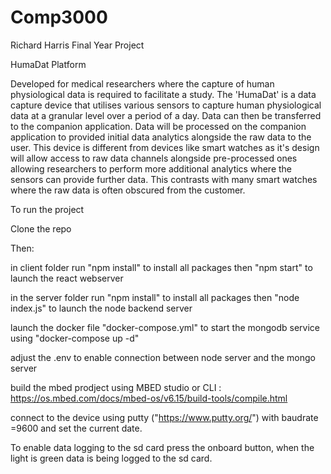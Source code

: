 # Comp3000
Richard Harris Final Year Project

HumaDat Platform 


Developed for medical researchers where the capture of human physiological data is required to facilitate a study. The 'HumaDat' is a data capture device that utilises various sensors to capture human physiological data at a granular level over a period of a day. Data can then be transferred to the companion application. Data will be processed on the companion application to provided initial data analytics alongside the raw data to the user. This device is different from devices like smart watches as it's design will allow access to raw data channels alongside pre-processed ones allowing researchers to perform more additional analytics where the sensors can provide further data. This contrasts with many smart watches where the raw data is often obscured from the customer.


To run the project

Clone the repo

Then:

in client folder 
run "npm install" to install all packages
then "npm start"  to launch the react webserver

in the server folder
run "npm install" to install all packages
then "node index.js"  to launch the node backend server

launch the docker file "docker-compose.yml" to start the mongodb service
using "docker-compose up -d" 

adjust the .env to enable connection between node server and the mongo server


build the mbed prodject using MBED studio or CLI : 
https://os.mbed.com/docs/mbed-os/v6.15/build-tools/compile.html

connect to the device using putty ("https://www.putty.org/") with baudrate =9600
and set the current date.


To enable data logging to the sd card press the onboard button, when the light is green data is being logged to the sd card.